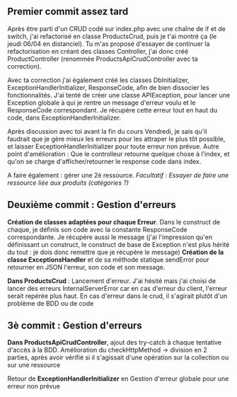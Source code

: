 ## Premier commit assez tard

Après être parti d'un CRUD codé sur index.php avec une chaîne de if et de switch, j'ai refactorisé en classe ProductsCrud, puis je t'ai montré ça (le jeudi 06/04 en distanciel).
Tu m'as proposé d'essayer de continuer la refactorisation en créant des classes Controller, j'ai donc créé ProductController (renommée ProductsApiCrudController avec ta correction).

Avec ta correction j'ai également créé les classes DbInitializer, ExceptionHandlerInitializer, ResponseCode, afin de bien dissocier les fonctionnalités.
J'ai tenté de créer une classe APIException, pour lancer une Exception globale à qui je rentre un message d'erreur voulu et le ResponseCode correspondant. Je récupère cette erreur tout en haut du code, dans ExceptionHandlerInitializer.


Après discussion avec toi avant la fin du cours Vendredi, je sais qu'il faudrait que je gère mieux les erreurs pour les attraper le plus tôt possible, et laisser ExceptionHandlerInitializer pour toute erreur non prévue.
Autre point d'amélioration : Que le controlleur retourne quelque chose à l'index, et qu'on se charge d'afficher/retourner le response code dans index.

A faire également : gérer une 2è ressource. *Facultatif : Essayer de faire une ressource liée aux produits (catégories ?)*

## Deuxième commit : Gestion d'erreurs

**Création de classes adaptées pour chaque Erreur**. Dans le construct de chaque, je définis son code avec la constante ResponseCode correspondante. Je récupère aussi le message (j'ai l'impression qu'en définissant un construct, le construct de base de Exception n'est plus hérité du tout : je dois donc remettre que je récupère le message)
**Création de la classe ExceptionsHandler** et de sa méthode statique sendError pour retourner en JSON l'erreur, son code et son message.

**Dans ProductsCrud** : Lancement d'erreur. J'ai hésité mais j'ai choisi de lancer des erreurs InternalServerError car en cas d'erreur du client, l'erreur serait repérée plus haut. En cas d'erreur dans le crud, il s'agirait plutôt d'un problème de BDD ou de code

## 3è commit : Gestion d'erreurs

**Dans ProductsApiCrudController**, ajout des try-catch à chaque tentative d'accès à la BDD. Amélioration du checkHttpMethod -> division en 2 parties, après avoir vérifié si il s'agissait d'une opération sur la collection ou sur une ressource

Retour de **ExceptionHandlerInitializer** en Gestion d'erreur globale pour une erreur non prévue
